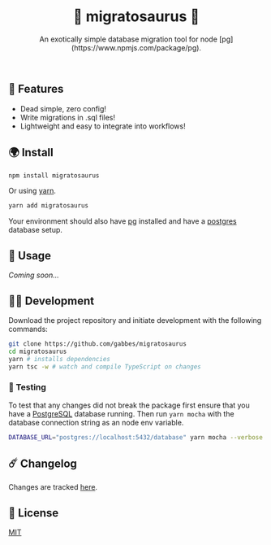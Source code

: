 <h1 align="center">🦖 migratosaurus 🦖</h1>
<p align="center">An exotically simple database migration tool for node [pg](https://www.npmjs.com/package/pg).</p>
<br />

## 🌋 Features

- Dead simple, zero config!
- Write migrations in .sql files!
- Lightweight and easy to integrate into workflows!

## 🌍 Install

```sh
npm install migratosaurus
```

Or using [yarn](https://yarnpkg.com/).

```sh
yarn add migratosaurus
```

Your environment should also have [pg](https://www.npmjs.com/package/pg) installed and have a [postgres](https://www.postgresql.org/) database setup.

## 🧬 Usage

_Coming soon..._

## 👩‍🔬 Development

Download the project repository and initiate development with the following commands:

```sh
git clone https://github.com/gabbes/migratosaurus
cd migratosaurus
yarn # installs dependencies
yarn tsc -w # watch and compile TypeScript on changes
```

### 🦟 Testing

To test that any changes did not break the package first ensure that you have a [PostgreSQL](https://www.postgresql.org/) database running. Then run `yarn mocha` with the database connection string as an node env variable.

```sh
DATABASE_URL="postgres://localhost:5432/database" yarn mocha --verbose
```

## ☄️ Changelog

Changes are tracked [here](./CHANGELOG.md).

## 🐣 License

[MIT](./LICENSE)
